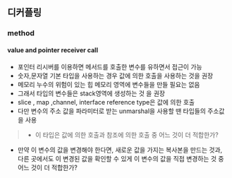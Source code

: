 ## 디커플링

### method 
#### value and pointer receiver call
- 포인터 리시버를 이용하면 메서드를 호출한 변수를 유하면서 접근이 가능
- 숫자,문자열 기본 타입을 사용하는 경우 값에 의한 호출을 사용하는 것을 권장 
- 메모리 누수의 위험이 있는 힙 메모리 영역에 변수들을 만들 필요는 없음
- 그래서 타입의 변수들은 stack영역에 생성하는 것 을 권장
- slice , map ,channel, interface reference type은 값에 의한 호출 
- 다만 변수의 주소 값을 파라미터로 받는 unmarshal을 사용할 땐 타입들의 주소값을 사용
>  - 이 타입은 값에 의한 호출과 참조에 의한 호출 중 어느 것이 더 적합한가?
- 만약 이 변수의 값을 변경해야 한다면, 새로운 값을 가지는 복사본을 만드는 것과, 다른 곳에서도 이 변경된 값을 확인할 수 있게 이 변수의 값을 직접 변경하는 것 중 어느 것이 더 적합한가?